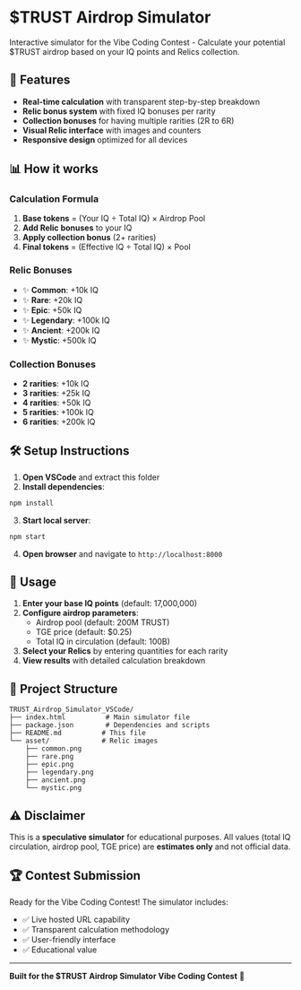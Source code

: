 
# $TRUST Airdrop Simulator

Interactive simulator for the Vibe Coding Contest - Calculate your potential $TRUST airdrop based on your IQ points and Relics collection.

## 🚀 Features

- **Real-time calculation** with transparent step-by-step breakdown
- **Relic bonus system** with fixed IQ bonuses per rarity
- **Collection bonuses** for having multiple rarities (2R to 6R)
- **Visual Relic interface** with images and counters
- **Responsive design** optimized for all devices

## 📊 How it works

### Calculation Formula
1. **Base tokens** = (Your IQ ÷ Total IQ) × Airdrop Pool
2. **Add Relic bonuses** to your IQ
3. **Apply collection bonus** (2+ rarities)
4. **Final tokens** = (Effective IQ ÷ Total IQ) × Pool

### Relic Bonuses
- ✨  **Common**: +10k IQ
- ✨  **Rare**: +20k IQ  
- ✨  **Epic**: +50k IQ
- ✨  **Legendary**: +100k IQ
- ✨  **Ancient**: +200k IQ
- ✨ **Mystic**: +500k IQ

### Collection Bonuses
- **2 rarities**: +10k IQ
- **3 rarities**: +25k IQ
- **4 rarities**: +50k IQ
- **5 rarities**: +100k IQ
- **6 rarities**: +200k IQ

## 🛠️ Setup Instructions

1. **Open VSCode** and extract this folder
2. **Install dependencies**:
```bash
npm install
```
3. **Start local server**:
```bash
npm start
```
4. **Open browser** and navigate to `http://localhost:8000`

## 🎯 Usage

1. **Enter your base IQ points** (default: 17,000,000)
2. **Configure airdrop parameters**:
   - Airdrop pool (default: 200M TRUST)
   - TGE price (default: $0.25)
   - Total IQ in circulation (default: 100B)
3. **Select your Relics** by entering quantities for each rarity
4. **View results** with detailed calculation breakdown

## 📁 Project Structure

```
TRUST_Airdrop_Simulator_VSCode/
├── index.html          # Main simulator file
├── package.json        # Dependencies and scripts
├── README.md          # This file
└── asset/             # Relic images
    ├── common.png
    ├── rare.png
    ├── epic.png
    ├── legendary.png
    ├── ancient.png
    └── mystic.png
```

## ⚠️ Disclaimer

This is a **speculative simulator** for educational purposes. All values (total IQ circulation, airdrop pool, TGE price) are **estimates only** and not official data.

## 🏆 Contest Submission

Ready for the Vibe Coding Contest! The simulator includes:
- ✅ Live hosted URL capability
- ✅ Transparent calculation methodology
- ✅ User-friendly interface
- ✅ Educational value

---

**Built for the $TRUST Airdrop Simulator Vibe Coding Contest** 🚀
